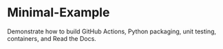 # Minimal-Example
Demonstrate how to build GitHub Actions, Python packaging, unit testing, containers, and Read the Docs.
